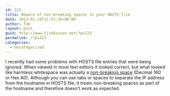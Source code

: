 ```yaml
---
id: 123
title: Beware of non-breaking spaces in your HOSTS file
date: 2013-02-24T12:53:26+00:00
author: Tom
layout: post
guid: http://www.tjrobinson.net/?p=123
permalink: /?p=123
categories:
  - Uncategorized
---
```

I recently had some problems with HOSTS file entries that were being ignored. When viewed in most text editors it looked correct, but what looked like harmless whitespace was actually a [non-breaking space](http://en.wikipedia.org/wiki/Non-breaking_space) (Decimal 160 or Hex A0). Although you can use tabs or spaces to separate the IP address from the hostname in HOSTS file, it treats non-breaking spaces as part of the hostname and therefore doesn’t work as expected.
